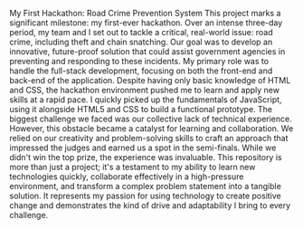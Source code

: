 My First Hackathon: Road Crime Prevention System
This project marks a significant milestone: my first-ever hackathon. Over an intense three-day period, my team and I set out to tackle a critical, real-world issue: road crime, including theft and chain snatching. Our goal was to develop an innovative, future-proof solution that could assist government agencies in preventing and responding to these incidents.
My primary role was to handle the full-stack development, focusing on both the front-end and back-end of the application. Despite having only basic knowledge of HTML and CSS, the hackathon environment pushed me to learn and apply new skills at a rapid pace. I quickly picked up the fundamentals of JavaScript, using it alongside HTML5 and CSS to build a functional prototype.
The biggest challenge we faced was our collective lack of technical experience. However, this obstacle became a catalyst for learning and collaboration. We relied on our creativity and problem-solving skills to craft an approach that impressed the judges and earned us a spot in the semi-finals. While we didn't win the top prize, the experience was invaluable.
This repository is more than just a project; it's a testament to my ability to learn new technologies quickly, collaborate effectively in a high-pressure environment, and transform a complex problem statement into a tangible solution. It represents my passion for using technology to create positive change and demonstrates the kind of drive and adaptability I bring to every challenge.
